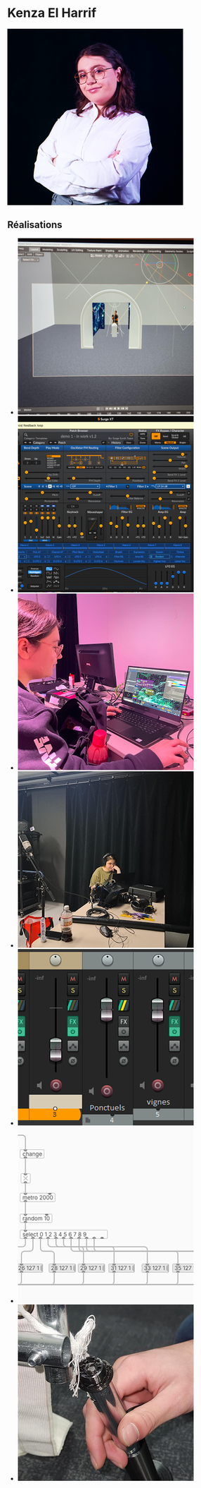 # Kenza El Harrif
 ![Kenza El Harrif](photo_kenza_400x400.png)


 <!--  ![Membre_w](https://fakeimg.pl/400x400?text=z) https://fakeimg.pl/400x400?text=Concept-->

 ## Réalisations

 <!-- Une image par semaine de la réalisation dont tu es le plus fier avec une légende -->

* ![S1 Modélisation 3D dans Blender de la simulation pour l'intention du projet.](S1_concept_simulation.png)
* ![S2 Apprentissage de l'utilisation de Surge XT.](apprentissage_surgeXT.png)
* ![S3 Travail des visuels sur touchdesigner et interactivité de base.](s3_kenza_travail_touch.png)
* ![S4 Enregistrements et créations des bruitages.](enregistrement_sons.png)
* ![S5 Créations de bruitages et base sonore.](s4_creation_sonore.png)
* ![S5 Création du code plugdata](s4_code_plugdata.png)
* ![S5 test des connecteurs de tuyaux](s4_tests_connecteurs.png)


